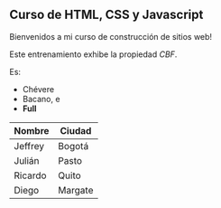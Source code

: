 ## Curso de HTML, CSS y Javascript

Bienvenidos a mi curso de construcción de sitios web!

Este entrenamiento exhibe la propiedad _CBF_.

Es:

- Chévere
- Bacano, e
- **Full**

|Nombre|Ciudad|
|------|------|
|Jeffrey|Bogotá|
|Julián|Pasto|
|Ricardo|Quito|
|Diego|Margate|


